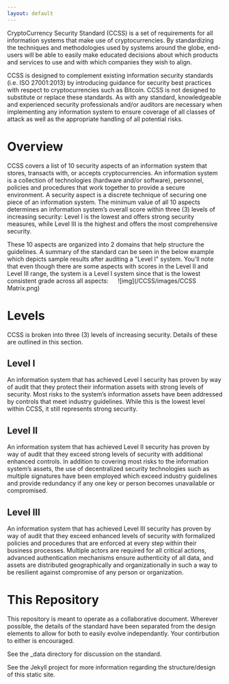 ```yaml
---
layout: default
---
```


CryptoCurrency Security Standard (CCSS) is a set of requirements for all information systems that make use of cryptocurrencies. By standardizing the techniques and methodologies used by systems around the globe, end-users will be able to easily make educated decisions about which products and services to use and with which companies they wish to align.

CCSS is designed to complement existing information security standards (i.e. ISO 27001:2013) by introducing guidance for security best practices with respect to cryptocurrencies such as Bitcoin. CCSS is not designed to substitute or replace these standards. As with any standard, knowledgeable and experienced security professionals and/or auditors are necessary when implementing any information system to ensure coverage of all classes of attack as well as the appropriate handling of all potential risks.

# Overview

CCSS covers a list of 10 security aspects of an information system that stores, transacts with, or accepts cryptocurrencies. An information system is a collection of technologies (hardware and/or software), personnel, policies and procedures that work together to provide a secure environment. A security aspect is a discrete technique of securing one piece of an information system. The minimum value of all 10 aspects determines an information system’s overall score within three (3) levels of increasing security: Level I is the lowest and offers strong security measures, while Level III is the highest and offers the most comprehensive security.

These 10 aspects are organized into 2 domains that help structure the guidelines. A summary of the standard can be seen in the below example which depicts sample results after auditing a "Level I" system. You'll note that even though there are some aspects with scores in the Level II and Level III range, the system is a Level I system since that is the lowest consistent grade across all aspects:
 
![img](/CCSS/images/CCSS Matrix.png)

# Levels

CCSS is broken into three (3) levels of increasing security. Details of these are outlined in this section.

## Level I

An information system that has achieved Level I security has proven by way of audit that they protect their information assets with strong levels of security. Most risks to the system’s information assets have been addressed by controls that meet industry guidelines. While this is the lowest level within CCSS, it still represents strong security.

## Level II

An information system that has achieved Level II security has proven by way of audit that they exceed strong levels of security with additional enhanced controls. In addition to covering most risks to the information system’s assets, the use of decentralized security technologies such as multiple signatures have been employed which exceed industry guidelines and provide redundancy if any one key or person becomes unavailable or compromised.

## Level III

An information system that has achieved Level III security has proven by way of audit that they exceed enhanced levels of security with formalized policies and procedures that are enforced at every step within their business processes. Multiple actors are required for all critical actions, advanced authentication mechanisms ensure authenticity of all data, and assets are distributed geographically and organizationally in such a way to be resilient against compromise of any person or organization.


# This Repository

This repository is meant to operate as a collaborative document. Wherever possible, the details of the standard have been separated from the design elements to allow for both to easily evolve independantly. Your contirbution to either is encouraged. 

See the _data directory for discussion on the standard.

See the Jekyll project for more information regarding the structure/design of this static site. 